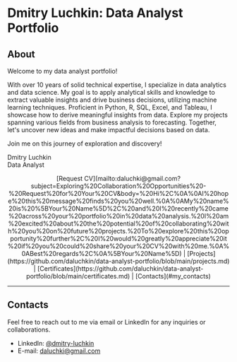 
# Dmitry Luchkin: Data Analyst Portfolio

## About

Welcome to my data analyst portfolio!

With over 10 years of solid technical expertise, I specialize in data analytics and data science. My goal is to apply analytical skills and knowledge to extract valuable insights and drive business decisions, utilizing machine learning techniques. Proficient in Python, R, SQL, Excel, and Tableau, I showcase how to derive meaningful insights from data. Explore my projects spanning various fields from business analysis to forecasting. Together, let's uncover new ideas and make impactful decisions based on data.

Join me on this journey of exploration and discovery!

Dmitry Luchkin \
Data Analyst


<p style="text-align: center;">[Request CV](mailto:daluchki@gmail.com?subject=Exploring%20Collaboration%20Opportunities%20-%20Request%20for%20Your%20CV&body=%20Hi%2C%0A%0AI%20hope%20this%20message%20finds%20you%20well.%0A%0AMy%20name%20is%20%5BYour%20Name%5D%2C%20and%20I%20recently%20came%20across%20your%20portfolio%20in%20data%20analysis.%20I%20am%20excited%20about%20the%20potential%20of%20collaborating%20with%20you%20on%20future%20projects.%20To%20explore%20this%20opportunity%20further%2C%20I%20would%20greatly%20appreciate%20it%20if%20you%20could%20share%20your%20CV%20with%20me.%0A%0ABest%20regards%2C%0A%5BYour%20Name%5D) | 
[Projects](https://github.com/daluchkin/data-analyst-portfolio/blob/main/projects.md) | 
[Certificates](https://github.com/daluchkin/data-analyst-portfolio/blob/main/certificates.md) | 
[Contacts](#my_contacts)</p>

---

<a name="my_contacts"></a>
## Contacts 

Feel free to reach out to me via email or LinkedIn for any inquiries or collaborations.

+ LinkedIn: [@dmitry-luchkin](https://www.linkedin.com/in/dmitry-luchkin/)
+ E-mail: [daluchki@gmail.com](mailto:daluchki@gmail.com)

